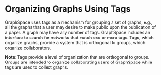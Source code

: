 # Organizing Graphs Using Tags

GraphSpace uses tags as a mechanism for grouping a set of graphs, e.g., all the graphs that a user may desire to make public upon the publication of a paper. A graph may have any number of tags. GraphSpace includes an interface to search for networks that match one or more tags. Tags, which organize graphs, provide a system that is orthogonal to groups, which organize
collaborators.

**Note**: Tags provide a level of organization that are orthogonal to groups. Groups are intended to organize collaborating users of GraphSpace while tags are used to collect graphs.
